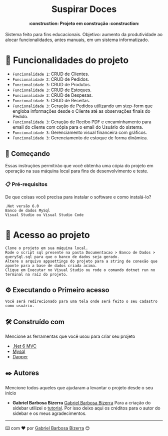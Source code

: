 <h1 align="center"> 
	Suspirar Doces
</h1>
<h4 align="center"> 
    :construction:  Projeto em construção  :construction:
</h4>

Sistema feito para fins educacionais.
Objetivo: aumento da produtividade ao alocar funcionalidades, antes manuais, em um sistema informatizado.

# :hammer: Funcionalidades do projeto

- `Funcionalidade 1`: CRUD de Clientes.
- `Funcionalidade 2`: CRUD de Pedidos.
- `Funcionalidade 3`: CRUD de Produtos.
- `Funcionalidade 3`: CRUD de Estoques.
- `Funcionalidade 3`: CRUD de Despesas.
- `Funcionalidade 3`: CRUD de Receitas.
- `Funcionalidade 3`: Geração de Pedidos utilizando um step-form que engloba informações desde o Cliente até as observações finais do Pedido.
- `Funcionalidade 3`: Geração de Recibo PDF e encaminhamento para email do cliente com cópia para o email do Usuário do sistema.
- `Funcionalidade 3`: Gerenciamento visual financeira com gráficos.
- `Funcionalidade 3`: Gerenciamento de estoque de forma dinâmica.


## 🚀 Começando

Essas instruções permitirão que você obtenha uma cópia do projeto em operação na sua máquina local para fins de desenvolvimento e teste.

### 📋 Pré-requisitos

De que coisas você precisa para instalar o software e como instalá-lo?

```
.Net versão 6.0
Banco de dados MySql
Visual Studio ou Visual Studio Code
```

# 📁 Acesso ao projeto

```
Clone o projeto em sua máquina local.
Rode o script sql presente na pasta Documentacao > Banco de Dados > querySql.sql para que o banco de dados seja gerado.
Altere o arquivo appsettings do projeto para a string de conexão que aponte para a base de dados criada acima.
Clique em Executar no Visual Studio ou rode o comando dotnet run no terminal na raíz do projeto.
```

## ⚙️ Executando o Primeiro acesso

```
Você será redirecionado para uma tela onde será feito o seu cadastro como usuário.
```

## 🛠️ Construído com

Mencione as ferramentas que você usou para criar seu projeto

* [.Net 6 MVC](https://learn.microsoft.com/pt-br/aspnet/mvc/)
* [Mysql](https://www.mysql.com/)
* [Dapper](https://github.com/DapperLib/Dapper)

## ✒️ Autores

Mencione todos aqueles que ajudaram a levantar o projeto desde o seu início

* **Gabriel Barbosa Bizerra** [Gabriel Barbosa Bizerra](https://github.com/GabrielBarbosaBizerra)
Para a criação do sidebar utilizei o [tutorial](https://www.youtube.com/watch?v=wEfaoAa99XY). Por isso deixo aqui os créditos para o autor do sidebar e os meus agradecimentos.


---
⌨️ com ❤️ por [Gabriel Barbosa Bizerra](https://github.com/GabrielBarbosaBizerra) 😊